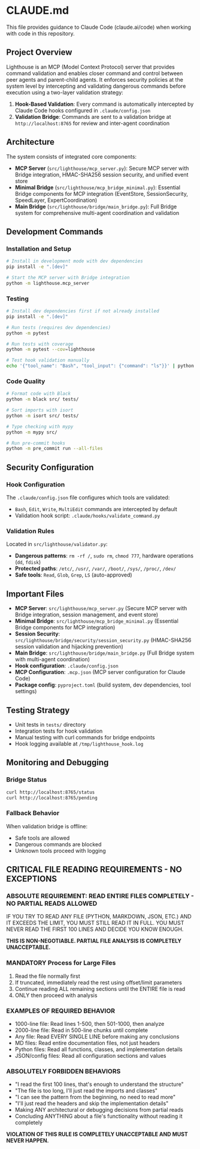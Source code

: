 # CLAUDE.md

This file provides guidance to Claude Code (claude.ai/code) when working with code in this repository.

## Project Overview

Lighthouse is an MCP (Model Context Protocol) server that provides command validation and enables closer command and control between peer agents and parent-child agents. It enforces security policies at the system level by intercepting and validating dangerous commands before execution using a two-layer validation strategy:

1. **Hook-Based Validation**: Every command is automatically intercepted by Claude Code hooks configured in `.claude/config.json`
2. **Validation Bridge**: Commands are sent to a validation bridge at `http://localhost:8765` for review and inter-agent coordination

## Architecture

The system consists of integrated core components:

- **MCP Server** (`src/lighthouse/mcp_server.py`): Secure MCP server with Bridge integration, HMAC-SHA256 session security, and unified event store
- **Minimal Bridge** (`src/lighthouse/mcp_bridge_minimal.py`): Essential Bridge components for MCP integration (EventStore, SessionSecurity, SpeedLayer, ExpertCoordination)
- **Main Bridge** (`src/lighthouse/bridge/main_bridge.py`): Full Bridge system for comprehensive multi-agent coordination and validation

## Development Commands

### Installation and Setup

```bash
# Install in development mode with dev dependencies
pip install -e ".[dev]"

# Start the MCP server with Bridge integration
python -m lighthouse.mcp_server
```

### Testing

```bash
# Install dev dependencies first if not already installed
pip install -e ".[dev]"

# Run tests (requires dev dependencies)
python -m pytest

# Run tests with coverage
python -m pytest --cov=lighthouse

# Test hook validation manually
echo '{"tool_name": "Bash", "tool_input": {"command": "ls"}}' | python .claude/hooks/validate_command.py
```

### Code Quality

```bash
# Format code with Black
python -m black src/ tests/

# Sort imports with isort
python -m isort src/ tests/

# Type checking with mypy
python -m mypy src/

# Run pre-commit hooks
python -m pre_commit run --all-files
```

## Security Configuration

### Hook Configuration

The `.claude/config.json` file configures which tools are validated:

- `Bash`, `Edit`, `Write`, `MultiEdit` commands are intercepted by default
- Validation hook script: `.claude/hooks/validate_command.py`

### Validation Rules

Located in `src/lighthouse/validator.py`:

- **Dangerous patterns**: `rm -rf /`, `sudo rm`, `chmod 777`, hardware operations (`dd`, `fdisk`)
- **Protected paths**: `/etc/`, `/usr/`, `/var/`, `/boot/`, `/sys/`, `/proc/`, `/dev/`
- **Safe tools**: `Read`, `Glob`, `Grep`, `LS` (auto-approved)

## Important Files

- **MCP Server**: `src/lighthouse/mcp_server.py` (Secure MCP server with Bridge integration, session management, and event store)
- **Minimal Bridge**: `src/lighthouse/mcp_bridge_minimal.py` (Essential Bridge components for MCP integration)
- **Session Security**: `src/lighthouse/bridge/security/session_security.py` (HMAC-SHA256 session validation and hijacking prevention)
- **Main Bridge**: `src/lighthouse/bridge/main_bridge.py` (Full Bridge system with multi-agent coordination)
- **Hook configuration**: `.claude/config.json`
- **MCP Configuration**: `.mcp.json` (MCP server configuration for Claude Code)
- **Package config**: `pyproject.toml` (build system, dev dependencies, tool settings)

## Testing Strategy

- Unit tests in `tests/` directory
- Integration tests for hook validation
- Manual testing with curl commands for bridge endpoints
- Hook logging available at `/tmp/lighthouse_hook.log`

## Monitoring and Debugging

### Bridge Status

```bash
curl http://localhost:8765/status
curl http://localhost:8765/pending
```

### Fallback Behavior

When validation bridge is offline:

- Safe tools are allowed
- Dangerous commands are blocked
- Unknown tools proceed with logging

## CRITICAL FILE READING REQUIREMENTS - NO EXCEPTIONS

### ABSOLUTE REQUIREMENT: READ ENTIRE FILES COMPLETELY - NO PARTIAL READS ALLOWED

IF YOU TRY TO READ ANY FILE (PYTHON, MARKDOWN, JSON, ETC.) AND IT EXCEEDS THE LIMIT, YOU MUST STILL READ IT IN FULL. YOU MUST NEVER READ THE FIRST 100 LINES AND DECIDE YOU KNOW ENOUGH.

**THIS IS NON-NEGOTIABLE. PARTIAL FILE ANALYSIS IS COMPLETELY UNACCEPTABLE.**

### MANDATORY Process for Large Files

1. Read the file normally first
2. If truncated, immediately read the rest using offset/limit parameters
3. Continue reading ALL remaining sections until the ENTIRE file is read
4. ONLY then proceed with analysis

### EXAMPLES OF REQUIRED BEHAVIOR

- 1000-line file: Read lines 1-500, then 501-1000, then analyze
- 2000-line file: Read in 500-line chunks until complete
- Any file: Read EVERY SINGLE LINE before making any conclusions
- MD files: Read entire documentation files, not just headers
- Python files: Read all functions, classes, and implementation details
- JSON/config files: Read all configuration sections and values

### ABSOLUTELY FORBIDDEN BEHAVIORS

- "I read the first 100 lines, that's enough to understand the structure"
- "The file is too long, I'll just read the imports and classes"
- "I can see the pattern from the beginning, no need to read more"
- "I'll just read the headers and skip the implementation details"
- Making ANY architectural or debugging decisions from partial reads
- Concluding ANYTHING about a file's functionality without reading it completely

**VIOLATION OF THIS RULE IS COMPLETELY UNACCEPTABLE AND MUST NEVER HAPPEN.**

